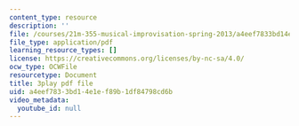 ```yaml
---
content_type: resource
description: ''
file: /courses/21m-355-musical-improvisation-spring-2013/a4eef7833bd14e1ef89b1df84798cd6b_ho1kCjRCjg8.pdf
file_type: application/pdf
learning_resource_types: []
license: https://creativecommons.org/licenses/by-nc-sa/4.0/
ocw_type: OCWFile
resourcetype: Document
title: 3play pdf file
uid: a4eef783-3bd1-4e1e-f89b-1df84798cd6b
video_metadata:
  youtube_id: null
---
```

